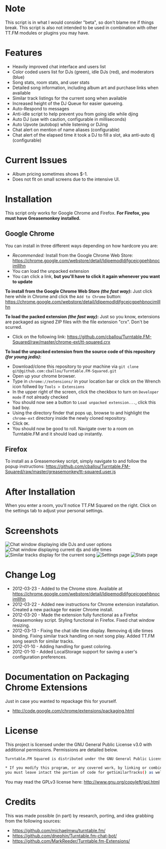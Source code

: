 Note
====

This script is in what I would consider "beta", so don't blame me if things break. This script is also not intended to be used
in combination with other TT.FM modules or plugins you may have.

Features
========
* Heavily improved chat interface and users list
* Color coded users list for DJs (green), idle DJs (red), and moderators (blue)
* Song stats, room stats, and user stats
* Detailed song information, including album art and purchase links when available
* Similar track listings for the current song when available
* Increased height of the DJ Queue for easier queueing.
* Auto-Respond to messages
* Anti-idle script to help prevent you from going idle while djing
* Auto DJ (use with caution, configurable in milliseconds)
* Auto Upvote (autobop) while listening or DJing
* Chat alert on mention of name aliases (configurable)
* Chat alert of the elapsed time it took a DJ to fill a slot, aka anti-auto dj (configurable)

Current Issues
==============

* Album pricing sometimes shows $-1.
* Does not fit on small screens due to the intensive UI.

Installation
============

This script only works for Google Chrome and Firefox.
**For Firefox, you must have Greasemonkey installed.**

Google Chrome
-------------
You can install in three different ways depending on how hardcore you are:

* *Recommended:* Install from the Google Chrome Web Store: https://chrome.google.com/webstore/detail/ldipemodldjfgcejcgpehbnocimlllhn
* You can load the unpacked extension 
* You can click a link, **but you'll have to click it again whenever you want to update**

**To install from the Google Chrome Web Store *(the fast way)*:**
Just click here while in Chrome and click the `Add to Chrome` button: https://chrome.google.com/webstore/detail/ldipemodldjfgcejcgpehbnocimlllhn

**To load the packed extension *(the fast way)*:**
Just so you know, extensions are packaged as signed ZIP files with the file extension "crx". Don't be scurred.

* Click on the following link: https://github.com/cballou/Turntable.FM-Squared/raw/master/chrome-ext/tt-squared.crx

**To load the unpacked extension from the source code of this repository *(for young jedis)*:**

* Download/clone this repository to your machine via `git clone git@github.com:cballou/Turntable.FM-Squared.git`
* Open up your chrome browser.
* Type in `chrome://extensions/` in your location bar or click on the Wrench icon follwed by `Tools > Extensions`
* In the upper right of the screen, click the checkbox to turn on `Developer mode` if not already checked
* You should now see a button to `Load unpacked extension...`, click this bad boy.
* Using the directory finder that pops up, browse to and highlight the `chrome-ext` directory inside the newly cloned repository.
* Click `OK`.
* You should now be good to roll. Navigate over to a room on Turntable.FM and it should load up instantly.

Firefox
-------
To install as a Greasemonkey script, simply navigate to and follow the popup instructions:
https://github.com/cballou/Turntable.FM-Squared/raw/master/greasemonkey/tt-squared.user.js

After Installation
==================
When you enter a room, you'll notice TT.FM Squared on the right. Click on the settings tab to adjust your personal settings.

Screenshots
===========
![Chat window displaying idle DJs and user options](https://github.com/cballou/Turntable.FM-Squared/raw/master/screenshots/screenshot-chat-user-options.jpg)
![Chat window displaying current djs and idle times](https://github.com/cballou/Turntable.FM-Squared/raw/master/screenshots/screenshot-chat-window.jpeg)
![Similar tracks display for the current song](https://github.com/cballou/Turntable.FM-Squared/raw/master/screenshots/screenshot-similar-track-search.jpg)
![Settings page](https://github.com/cballou/Turntable.FM-Squared/raw/master/screenshots/screenshot-settings.jpg)
![Stats page](https://github.com/cballou/Turntable.FM-Squared/raw/master/screenshots/screenshot-stats.jpg)

Change Log
==========

* 2012-03-23 - Added to the Chrome store. Available at https://chrome.google.com/webstore/detail/ldipemodldjfgcejcgpehbnocimlllhn
* 2012-03-22 - Added new instructions for Chrome extension installation. Created a new package for easier Chrome install. 
* 2012-03-20 - Made the extension fully functional as a Firefox Greasemonkey script. Styling functional in Firefox. Fixed chat window resizing.
* 2012-03-13 - Fixing the chat idle time display. Removing dj idle times binding. Fixing similar track handling on next song play. Added TT.FM song search for similar tracks.
* 2012-01-10 - Adding handling for guest coloring.
* 2012-01-10 - Added LocalStorage support for saving a user's configuration preferences.

Documentation on Packaging Chrome Extensions
============================================
Just in case you wanted to repackage this for yourself.

* http://code.google.com/chrome/extensions/packaging.html

License
=======
This project is licensed under the GNU General Public License v3.0 with additional permissions. Permissions are detailed below. 

```bash
Turntable.FM Squared is distributed under the GNU General Public License version 3 with additional permissions. The following "Additional Permissions" are granted by Corey Ballou under GNU GPL version 3 section 7.

* If you modify this program, or any covered work, by linking or combining it with Turntable.FM Squared, containing parts covered by the terms fo the Turntable.FM Squared licenses, 
you must leave intact the portion of code for getSimilarTracks() as well as handleItunesResults(), as well as not modify the linksynergy.com URL containing an Apple Partner Program affiliate id.
```

You may read the GPLv3 license here: http://www.gnu.org/copyleft/gpl.html

Credits
=======
This was made possible (in part) by research, porting, and idea grabbing from the following sources:

* https://github.com/michaelmwu/turntable.fm/
* https://github.com/dnephin/Turntable.fm-chat-bot/
* https://github.com/MarkReeder/Turntable.fm-Extensions/

